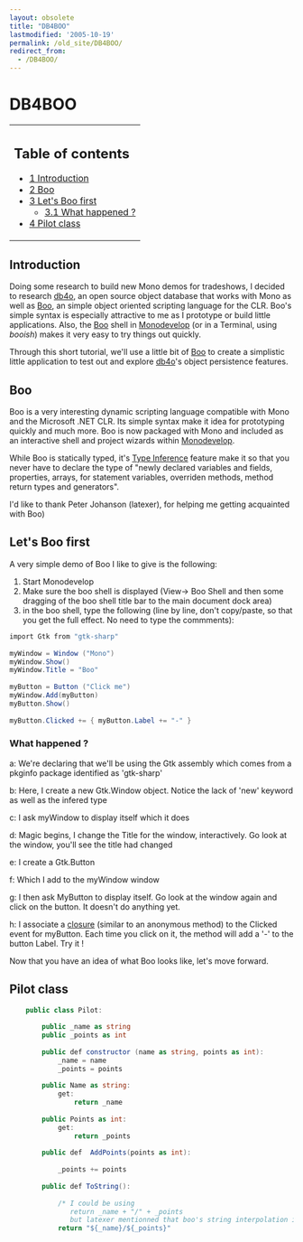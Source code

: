 ```yaml
---
layout: obsolete
title: "DB4BOO"
lastmodified: '2005-10-19'
permalink: /old_site/DB4BOO/
redirect_from:
  - /DB4BOO/
---
```


DB4BOO
======

<table>
<col width="100%" />
<tbody>
<tr class="odd">
<td align="left"><h2>Table of contents</h2>
<ul>
<li><a href="#introduction">1 Introduction</a></li>
<li><a href="#boo">2 Boo</a></li>
<li><a href="#lets-boo-first">3 Let's Boo first</a>
<ul>
<li><a href="#what-happened-">3.1 What happened ?</a></li>
</ul></li>
<li><a href="#pilot-class">4 Pilot class</a></li>
</ul></td>
</tr>
</tbody>
</table>

Introduction
------------

Doing some research to build new Mono demos for tradeshows, I decided to research [db4o]({{site.github.url}}/old_site/DB4O "DB4O"), an open source object database that works with Mono as well as [Boo](http://boo.codehaus.org/), an simple object oriented scripting language for the CLR. Boo's simple syntax is especially attractive to me as I prototype or build little applications. Also, the [Boo](http://boo.codehaus.org/) shell in [Monodevelop]({{site.github.url}}/old_site/Development_Environments) (or in a Terminal, using *booish*) makes it very easy to try things out quickly.

Through this short tutorial, we'll use a little bit of [Boo](http://boo.codehaus.org/) to create a simplistic little application to test out and explore [db4o]({{site.github.url}}/old_site/DB4O "DB4O")'s object persistence features.

Boo
---

Boo is a very interesting dynamic scripting language compatible with Mono and the Microsoft .NET CLR. Its simple syntax make it idea for prototyping quickly and much more. Boo is now packaged with Mono and included as an interactive shell and project wizards within [Monodevelop]({{site.github.url}}/old_site/Development_Environments).

While Boo is statically typed, it's [Type Inference](http://boo.codehaus.org/Type+Inference) feature make it so that you never have to declare the type of "newly declared variables and fields, properties, arrays, for statement variables, overriden methods, method return types and generators".

I'd like to thank Peter Johanson (latexer), for helping me getting acquainted with Boo)

Let's Boo first
---------------

A very simple demo of Boo I like to give is the following:

1.  Start Monodevelop
2.  Make sure the boo shell is displayed (View-\> Boo Shell and then some dragging of the boo shell title bar to the main document dock area)
3.  in the boo shell, type the following (line by line, don't copy/paste, so that you get the full effect. No need to type the commments):

<!-- -->

``` csharp
import Gtk from "gtk-sharp"                                                        // (a)       
 
myWindow = Window ("Mono")                                                         // (b)
myWindow.Show()                                                                    // (c)
myWindow.Title = "Boo"                                                             // (d)
 
myButton = Button ("Click me")                                                     // (e)
myWindow.Add(myButton)                                                             // (f)
myButton.Show()                                                                    // (g)
 
myButton.Clicked += { myButton.Label += "-" }                                      // (h)
```

### What happened ?

a: We're declaring that we'll be using the Gtk assembly which comes from a pkginfo package identified as 'gtk-sharp'

b: Here, I create a new Gtk.Window object. Notice the lack of 'new' keyword as well as the infered type

c: I ask myWindow to display itself which it does

d: Magic begins, I change the Title for the window, interactively. Go look at the window, you'll see the title had changed

e: I create a Gtk.Button

f: Which I add to the myWindow window

g: I then ask MyButton to display itself. Go look at the window again and click on the button. It doesn't do anything yet.

h: I associate a [closure](http://boo.codehaus.org/Closures) (similar to an anonymous method) to the Clicked event for myButton. Each time you click on it, the method will add a '-' to the button Label. Try it !

 Now that you have an idea of what Boo looks like, let's move forward.

Pilot class
-----------

``` csharp
    public class Pilot:
 
        public _name as string
        public _points as int
 
        public def constructor (name as string, points as int):
            _name = name
            _points = points
 
        public Name as string:
            get:
                return _name
 
        public Points as int:
            get:
                return _points
 
        public def  AddPoints(points as int):
 
            _points += points
 
        public def ToString():
 
            /* I could be using 
               return _name + "/" + _points 
               but latexer mentionned that boo's string interpolation is best : */
            return "${_name}/${_points}"
```

